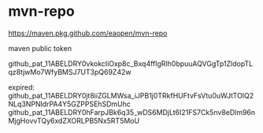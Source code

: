 # mvn-repo

https://maven.pkg.github.com/eaopen/mvn-repo

maven public token

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

expired:
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
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
